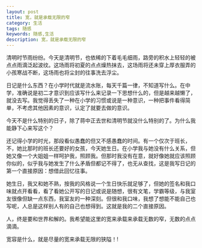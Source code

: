 ```yaml
---
layout: post
title: 宽，就是承载无限的窄
category: 生活
tags: 随感
keywords: 随感,生活
description: 宽，就是承载无限的窄
---
```



清明时节雨纷纷。今天是清明节，也依稀的下着毛毛细雨，路旁的积水上轻轻的被点点雨滴泛起波纹。这场雨将初夏的点点燥热抹去，这场雨将还未穿上厚衣服弄的小孩寒战不断，这场雨也将尘封的往事洗去浮尘。

日记是什么东西？在小学时代就是流水账，每天千篇一律，不知道写什么。在中学，准确说是初二才意识到应该写什么来记录一下思想什么的，但是越来越懒了，就没去写。我觉得丢失了一种在小学的习惯或说是一种意识，一种把事件看得简单，不考虑其他因素的意识，认定了就要去做的意识。

今天不是什么特别的日子，除了蒋中正去世和清明节就没什么特别的了。为什么我能静下心来写这个？

还记得小学的时光，那段看似愚蠢的但又不感愚蠢的时间。有一个仅次于班长，不，她比那时的班长还要好的女孩，今天她生日。在小学我与她没有什么关系，但她又像一个大姐姐一样呵护我，照顾我。但那时我没有在意，就好像她就应该照顾你似的，似乎我与她发生了什么矛盾但都记不得了，也无从查找，这是我写日记的第一个直接原因：想借此回忆往事。

她生日，我又和她不熟，按我的风格说一个生日快乐就足够了，但她的签名和我口味就点开看看，看了看她公开写的日记或说是随想，很有文笔，学霸等级，与我室友很像但缺一点东西，我室友的一种深刻。但很和我口味，我想了想能不能自己也写呢，人总是这样别人有的自己也想得到。这就是我的二个直接原因。

人，终是要和世界和解的。我希望能这里的宽来承载来承载无数的窄，无数的点点滴滴。

宽容是什么，就是尽量的宽来承载无限的狭隘！!